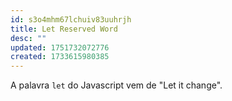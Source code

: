 ```yaml
---
id: s3o4mhm67lchuiv83uuhrjh
title: Let Reserved Word
desc: ""
updated: 1751732072776
created: 1733615980385
---
```


A palavra `let` do Javascript vem de "Let it change".
